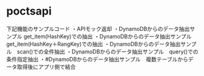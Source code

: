 # poctsapi
下記機能のサンプルコード
・APIモック返却
・DynamoDBからのデータ抽出サンプル get_item(HashKey)での抽出
・DynamoDBからのデータ抽出サンプル　get_item(HashKey＋RangKey)での抽出
・DynamoDBからのデータ抽出サンプル　scan()での全件抽出
・DynamoDBからのデータ抽出サンプル　query()での条件指定抽出
・#DynamoDBからのデータ抽出サンプル　複数テーブルからデータ取得後にアプリ側で結合
